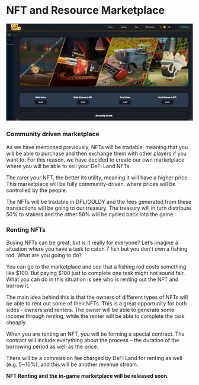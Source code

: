 # NFT and Resource Marketplace

![](<../../.gitbook/assets/image (19).png>)

### Community driven marketplace

As we have mentioned previously, NFTs will be tradable, meaning that you will be able to purchase and then exchange them with other players if you want to. For this reason, we have decided to create our own marketplace where you will be able to sell your DeFi Land NFTs.

The rarer your NFT, the better its utility, meaning it will have a higher price. This marketplace will be fully community-driven, where prices will be controlled by the people.

The NFTs will be tradable in DFL/GOLDY and the fees generated from these transactions will be going to our treasury. The treasury will in turn distribute 50% to stakers and the other 50% will be cycled back into the game.

### Renting NFTs

Buying NFTs can be great, but is it really for everyone? Let’s imagine a situation where you have a task to catch 7 fish but you don't own a fishing rod. What are you going to do?

You can go to the marketplace and see that a fishing rod costs something like $100. But paying $100 just to complete one task might not sound fair. What you can do in this situation is see who is renting out the NFT and borrow it.

The main idea behind this is that the owners of different types of NFTs will be able to rent out some of their NFTs. This is a great opportunity for both sides - owners and renters. The owner will be able to generate some income through renting, while the renter will be able to complete the task cheaply.

When you are renting an NFT, you will be forming a special contract. The contract will include everything about the process – the duration of the borrowing period as well as the price.

There will be a commission fee charged by DeFi Land for renting as well (e.g. 5\~10%), and this will be another revenue stream.

**NFT Renting and the in-game marketplace will be released soon.**
